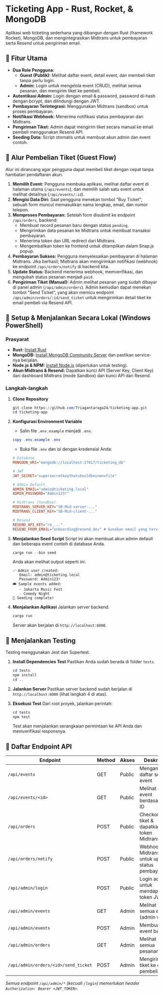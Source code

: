 # Ticketing App - Rust, Rocket, & MongoDB

Aplikasi web ticketing sederhana yang dibangun dengan Rust (framework Rocket), MongoDB, dan mengintegrasikan Midtrans untuk pembayaran serta Resend untuk pengiriman email.

## 🎯 Fitur Utama

- **Dua Role Pengguna:**
  - **Guest (Publik):** Melihat daftar event, detail event, dan membeli tiket tanpa perlu login.
  - **Admin:** Login untuk mengelola event (CRUD), melihat semua pesanan, dan mengirim tiket ke pembeli.
- **Autentikasi Admin:** Login dengan email & password, password di-hash dengan bcrypt, dan dilindungi dengan JWT.
- **Pembayaran Terintegrasi:** Menggunakan Midtrans (sandbox) untuk proses pembayaran.
- **Notifikasi Webhook:** Menerima notifikasi status pembayaran dari Midtrans.
- **Pengiriman Tiket:** Admin dapat mengirim tiket secara manual ke email pembeli menggunakan Resend API.
- **Seeding Data:** Script otomatis untuk membuat akun admin dan event contoh.

## 🔄 Alur Pembelian Tiket (Guest Flow)

Alur ini dirancang agar pengguna dapat membeli tiket dengan cepat tanpa hambatan pendaftaran akun.

1.  **Memilih Event:** Pengguna membuka aplikasi, melihat daftar event di halaman utama (`/api/events`), dan memilih salah satu event untuk melihat detailnya (`/api/events/:id`).
2.  **Mengisi Data Diri:** Saat pengguna menekan tombol "Buy Ticket", sebuah form muncul memasukkan nama lengkap, email, dan nomor telepon.
3.  **Memproses Pembayaran:** Setelah form disubmit ke endpoint `/api/orders`, backend:
    - Membuat record pesanan baru dengan status `pending`.
    - Mengirimkan data pesanan ke Midtrans untuk membuat transaksi pembayaran.
    - Menerima token dan URL redirect dari Midtrans.
    - Mengembalikan token ke frontend untuk ditampilkan dalam Snap.js popup.
4.  **Pembayaran Sukses:** Pengguna menyelesaikan pembayaran di halaman Midtrans. Jika berhasil, Midtrans akan mengirimkan notifikasi (webhook) ke endpoint `/api/orders/notify` di backend kita.
5.  **Update Status:** Backend menerima webhook, memverifikasi, dan mengubah status pesanan menjadi `paid`.
6.  **Pengiriman Tiket (Manual):** Admin melihat pesanan yang sudah dibayar di panel admin (`/api/admin/orders`). Admin kemudian dapat menekan tombol "Send Ticket", yang akan memicu endpoint `/api/admin/orders/:id/send_ticket` untuk mengirimkan detail tiket ke email pembeli via Resend API.

## 🚀 Setup & Menjalankan Secara Lokal (Windows PowerShell)

### Prasyarat

-   **Rust:** [Install Rust](https://rustup.rs/)
-   **MongoDB:** [Install MongoDB Community Server](https://www.mongodb.com/try/download/community) dan pastikan service-nya berjalan.
-   **Node.js & NPM:** [Install Node.js](https://nodejs.org/) (diperlukan untuk testing).
-   **Akun Midtrans & Resend:** Dapatkan kunci API (Server Key, Client Key) dari dashboard Midtrans (mode Sandbox) dan kunci API dari Resend.

### Langkah-langkah

1.  **Clone Repository**
    ```powershell
    git clone https://github.com/Triagantaraga24/ticketing-app.git
    cd ticketing-app
    ```

2.  **Konfigurasi Environment Variable**
    -   Salin file `.env.example` menjadi `.env`.
    ```powershell
    copy .env.example .env
    ```
    -   Buka file `.env` dan isi dengan kredensial Anda:
    ```ini
    # Database
    MONGODB_URI="mongodb://localhost:27017/ticketing_db"

    # JWT
    JWT_SECRET="supersecretkeythatshouldbeinenvfile"

    # Admin Default
    ADMIN_EMAIL="admin@ticketing.local"
    ADMIN_PASSWORD="Admin123!"

    # Midtrans (Sandbox)
    MIDTRANS_SERVER_KEY="SB-Mid-server-..."
    MIDTRANS_CLIENT_KEY="SB-Mid-client-..."

    # Resend
    RESEND_API_KEY="re_..."
    RESEND_FROM_EMAIL="onboarding@resend.dev" # Gunakan email yang terverifikasi di Resend
    ```

3.  **Menjalankan Seed Script**
    Script ini akan membuat akun admin default dan beberapa event contoh di database Anda.
    ```powershell
    cargo run --bin seed
    ```
    Anda akan melihat output seperti ini:
    ```
    ✅ Admin user created:
       Email: admin@ticketing.local
       Password: Admin123!
    🎟️ Sample events added:
       - Jakarta Music Fest
       - Comedy Night
    🎉 Seeding complete!
    ```

4.  **Menjalankan Aplikasi**
    Jalankan server backend.
    ```powershell
    cargo run
    ```
    Server akan berjalan di `http://localhost:8000`.

## 🧪 Menjalankan Testing

Testing menggunakan Jest dan Supertest.

1.  **Install Dependencies Test**
    Pastikan Anda sudah berada di folder `tests`.
    ```powershell
    cd tests
    npm install
    cd ..
    ```

2.  **Jalankan Server**
    Pastikan server backend sudah berjalan di `http://localhost:8000` (lihat langkah 4 di atas).

3.  **Eksekusi Test**
    Dari root proyek, jalankan perintah:
    ```powershell
    cd tests
    npm test
    ```
    Test akan menjalankan serangkaian permintaan ke API Anda dan memverifikasi responsnya.

## 📡 Daftar Endpoint API

| Endpoint                              | Method | Akses  | Deskripsi                                      |
| ------------------------------------- | ------ | ------ | ---------------------------------------------- |
| `/api/events`                         | GET    | Public | Mengambil daftar semua event                   |
| `/api/events/<id>`                    | GET    | Public | Melihat detail event berdasarkan ID            |
| `/api/orders`                         | POST   | Public | Checkout tiket & dapatkan token Midtrans       |
| `/api/orders/notify`                  | POST   | Public | Webhook Midtrans untuk update status pembayaran |
| `/api/admin/login`                    | POST   | Public | Login admin untuk mendapatkan token JWT        |
| `/api/admin/events`                   | GET    | Admin  | Melihat semua event (admin view)               |
| `/api/admin/events`                   | POST   | Admin  | Membuat event baru                             |
| `/api/admin/orders`                   | GET    | Admin  | Melihat semua pesanan                          |
| `/api/admin/orders/<id>/send_ticket`  | POST   | Admin  | Mengirim tiket ke email pembeli                |

*Semua endpoint `/api/admin/*` (kecuali `/login`) memerlukan header `Authorization: Bearer <JWT_TOKEN>`.*
